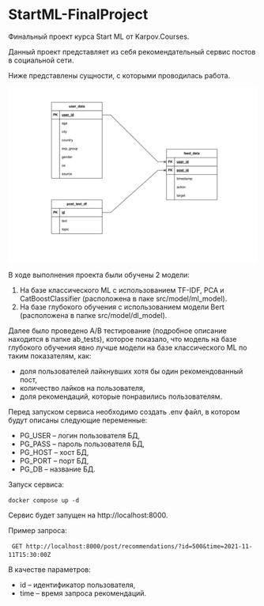 # StartML-FinalProject
Финальный проект курса Start ML от Karpov.Courses.

Данный проект представляет из себя рекомендательный сервис постов в социальной сети.

Ниже представлены сущности, с которыми проводилась работа.

![Схема сущностей БД](./data/ER.svg)

В ходе выполнения проекта были обучены 2 модели:
1) На базе классического ML с использованием TF-IDF, PCA и CatBoostClassifier (расположена в паке src/model/ml_model).
2) На базе глубокого обучения с использованием модели Bert (расположена в папке src/model/dl_model).

Далее было проведено A/B тестирование (подробное описание находится в папке ab_tests), которое показало, что модель на базе глубокого обучения явно лучше модели на базе классического ML по таким показателям, как:
* доля пользователей лайкнувших хотя бы один рекомендованный пост,
* количество лайков на пользователя,
* доля рекомендаций, которые понравились пользователям.

Перед запуском сервиса необходимо создать .env файл, в котором будут описаны следующие переменные:

* PG_USER – логин пользователя БД,
* PG_PASS – пароль пользователя БД,
* PG_HOST – хост БД,
* PG_PORT – порт БД,
* PG_DB – название БД.

Запуск сервиса:

```docker compose up -d```

Сервис будет запущен на http://localhost:8000.

Пример запроса:

``` GET http://localhost:8000/post/recommendations/?id=500&time=2021-11-11T15:30:00Z```

В качестве параметров:
* id – идентификатор пользователя,
* time – время запроса рекомендаций.